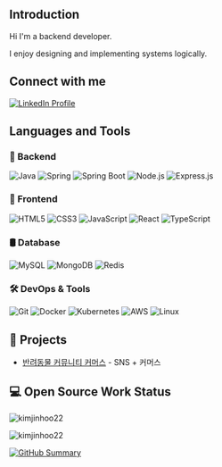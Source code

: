 <h2 align="left">Introduction</h2>
<p>
  Hi I'm a backend developer.
</p>
<p>I enjoy designing and implementing systems logically.</p>
<h2 align="left">Connect with me</h2>
<a href="https://www.linkedin.com/in/jinhookim22/" target="_blank">
  <img src="https://img.shields.io/badge/LinkedIn-Profile-blue?logo=linkedin" alt="LinkedIn Profile">
</a>
<p align="left"></p>
<h2 align="left">Languages and Tools</h2>
<h3 align="left">🚀 Backend</h3>
<p align="left">
  <img src="https://img.shields.io/badge/Java-ED8B00?style=for-the-badge&logo=openjdk&logoColor=white" alt="Java" />
  <img src="https://img.shields.io/badge/Spring-6DB33F?style=for-the-badge&logo=spring&logoColor=white" alt="Spring" />
  <img src="https://img.shields.io/badge/Spring_Boot-6DB33F?style=for-the-badge&logo=spring-boot&logoColor=white" alt="Spring Boot" />
  <img src="https://img.shields.io/badge/Node.js-339933?style=for-the-badge&logo=nodedotjs&logoColor=white" alt="Node.js" />
  <img src="https://img.shields.io/badge/Express.js-000000?style=for-the-badge&logo=express&logoColor=white" alt="Express.js" />
</p>
<h3 align="left">🎨 Frontend</h3>
<p align="left">
  <img src="https://img.shields.io/badge/HTML5-E34F26?style=for-the-badge&logo=html5&logoColor=white" alt="HTML5" />
  <img src="https://img.shields.io/badge/CSS3-1572B6?style=for-the-badge&logo=css3&logoColor=white" alt="CSS3" />
  <img src="https://img.shields.io/badge/JavaScript-F7DF1E?style=for-the-badge&logo=javascript&logoColor=black" alt="JavaScript" />
  <img src="https://img.shields.io/badge/React-20232A?style=for-the-badge&logo=react&logoColor=61DAFB" alt="React" />
  <img src="https://img.shields.io/badge/TypeScript-007ACC?style=for-the-badge&logo=typescript&logoColor=white" alt="TypeScript" />
</p>
<h3 align="left">🛢 Database</h3>
<p align="left">
  <img src="https://img.shields.io/badge/MySQL-00000F?style=for-the-badge&logo=mysql&logoColor=white" alt="MySQL" />
  <img src="https://img.shields.io/badge/MongoDB-4EA94B?style=for-the-badge&logo=mongodb&logoColor=white" alt="MongoDB" />
  <img src="https://img.shields.io/badge/Redis-DC382D?style=for-the-badge&logo=redis&logoColor=white" alt="Redis" />
</p>
<h3 align="left">🛠 DevOps & Tools</h3>
<p align="left">
  <img src="https://img.shields.io/badge/Git-F05032?style=for-the-badge&logo=git&logoColor=white" alt="Git" />
  <img src="https://img.shields.io/badge/Docker-2CA5E0?style=for-the-badge&logo=docker&logoColor=white" alt="Docker" />
  <img src="https://img.shields.io/badge/Kubernetes-326CE5?style=for-the-badge&logo=kubernetes&logoColor=white" alt="Kubernetes" />
  <img src="https://img.shields.io/badge/Amazon_AWS-FF9900?style=for-the-badge&logo=amazonaws&logoColor=white" alt="AWS" />
  <img src="https://img.shields.io/badge/Linux-FCC624?style=for-the-badge&logo=linux&logoColor=black" alt="Linux" />
</p>

## 📌 Projects

- [반려동물 커뮤니티 커머스](https://github.com/murphscall/Petory) - SNS + 커머스


<h2 align="left">💻 Open Source Work Status</h2>
<p display="flex">
  <img align="center" src="https://github-readme-stats-sigma-five.vercel.app/api/top-langs/?username=murphscall&layout=compact&theme=dark" alt="kimjinhoo22" />
</p>
<p>
  <img align="center" src="https://github-readme-stats-sigma-five.vercel.app/api?username=murphscall&count_private=true&show_icons=true&locale=en&theme=dark" alt="kimjinhoo22" />
</p>
<p>
  <a href="https://github.com/kimjinhoo22">
    <img src="https://github-profile-summary-cards.vercel.app/api/cards/profile-details?username=murphscall&theme=dark" alt="GitHub Summary" />
  </a>
</p>
